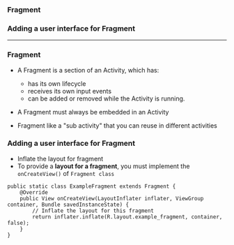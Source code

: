### Fragment
### Adding a user interface for Fragment

-----------

### Fragment

* A Fragment is a section of an Activity, which has:
  * has its own lifecycle
  * receives its own input events
  * can be added or removed while the Activity is running.

* A Fragment must always be embedded in an Activity
* Fragment like a "sub activity" that you can reuse in different activities

### Adding a user interface for Fragment
* Inflate the layout for fragment
* To provide a **layout for a fragment**, you must implement the `onCreateView()` of `Fragment class`

```
public static class ExampleFragment extends Fragment {
    @Override
    public View onCreateView(LayoutInflater inflater, ViewGroup container, Bundle savedInstanceState) {
        // Inflate the layout for this fragment
        return inflater.inflate(R.layout.example_fragment, container, false);
    }
}
```
